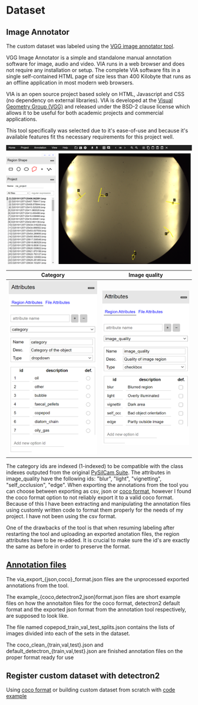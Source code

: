 # Dataset

## Image Annotator

The custom dataset was labeled using the [VGG image annotator tool](https://www.robots.ox.ac.uk/~vgg/software/via/via_demo.html).

VGG Image Annotator is a simple and standalone manual annotation software for image, audio and video. VIA runs in a web browser and does not require any installation or setup. The complete VIA software fits in a single self-contained HTML page of size less than 400 Kilobyte that runs as an offline application in most modern web browsers.

VIA is an open source project based solely on HTML, Javascript and CSS (no dependency on external libraries). VIA is developed at the [Visual Geometry Group (VGG)](https://www.robots.ox.ac.uk/~vgg/) and released under the BSD-2 clause license which allows it to be useful for both academic projects and commercial applications.

This tool specifically was selected due to it's ease-of-use and  because it's available features fit ths necessary requirements for this project well.

<div align="center">
  <img src="docs/VGG_image_annotator/image_scene.PNG"/>
</div>

| Category                                                       | Image quality                                                      |
| -------------------------------------------------------------- | ------------------------------------------------------------------ |
|<img src="docs/VGG_image_annotator/category.PNG" width="300">   |  <img src="docs/VGG_image_annotator/image_quality.PNG" width="300">|

The category ids are indexed (1-indexed) to be compatible with the class indexes outputed from the original [PySilCam Suite](https://github.com/emlynjdavies/PySilCam/wiki).
The attributes in image_quality have the following ids: "blur", "light", "vignetting", "self_occlusion", "edge".
When exporting the annotations from the tool you can choose between exporting as csv, json or [coco format](https://cocodataset.org/#format-data), however I found the coco format option to not reliably export it to a valid coco format. Because of this I have been extracting and manipulating the annotation files using customly written code to format them properly for the needs of my project. I have not been using the csv format.

One of the drawbacks of the tool is that when resuming labeling after restarting the tool and uploading an exported anotation files, the region attributes have to be re-added. It is crucial to make sure the id's are exactly the same as before in order to preserve the format.

## [Annotation files](dataset\annotations)

The via_export_{json,coco}_format.json files are the unprocessed exported annotations from the tool.

The example_{coco,detectron2,json}format.json files are short example files on how the annotaiton files for the coco format, detectron2 default format and the exported json format from the annotation tool respectively, are supposed to look like.

The file named copepod_train_val_test_splits.json contains the lists of images divided into each of the sets in the dataset.

The coco_clean_{train,val,test}.json and default_detectron_{train,val,test}.json are finished annotation files on the proper format ready for use


## Register custom dataset with detectron2

Using [coco format](https://detectron2.readthedocs.io/tutorials/datasets.html) or building custom dataset from scratch with [code example](https://colab.research.google.com/drive/16jcaJoc6bCFAQ96jDe2HwtXj7BMD_-m5)
